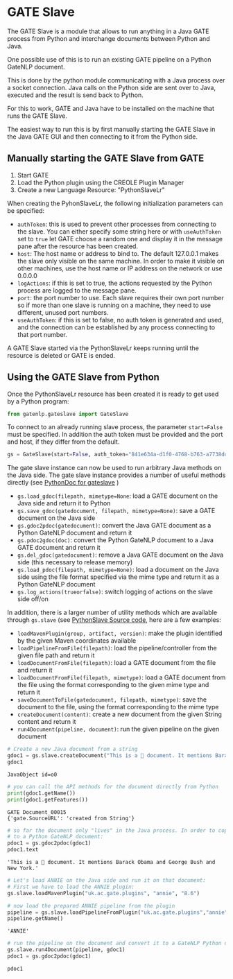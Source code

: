# GATE Slave

The GATE Slave is a module that allows to run anything in a Java GATE process from Python and interchange documents between Python and Java.

One possible use of this is to run an existing GATE pipeline on a Python GateNLP document.

This is done by the python module communicating with a Java process over a socket connection. 
Java calls on the Python side are sent over to Java, executed and the result is send back to Python. 

For this to work, GATE and Java have to be installed on the machine that runs the GATE Slave.

The easiest way to run this is by first manually starting the GATE Slave in the Java GATE GUI and then 
connecting to it from the Python side. 

## Manually starting the GATE Slave from GATE

1. Start GATE
2. Load the Python plugin using the CREOLE Plugin Manager
3. Create a new Language Resource: "PythonSlaveLr"

When creating the PyhonSlaveLr, the following initialization parameters can be specified:
* `authToken`: this is used to prevent other processes from connecting to the slave. You can either specify 
  some string here or with `useAuthToken` set to `true` let GATE choose a random one and display it in the 
  message pane after the resource has been created. 
* `host`:  The host name or address to bind to. The default 127.0.0.1 makes the slave only visible on the same
  machine. In order to make it visible on other machines, use the host name or IP address on the network
  or use 0.0.0.0 
* `logActions`: if this is set to true, the actions requested by the Python process are logged to the message pane. 
* `port`: the port number to use. Each slave requires their own port number so if more than one slave is running
  on a machine, they need to use different, unused port numbers. 
* `useAuthToken`: if this is set to false, no auth token is generated and used, and the connection can be 
  established by any process connecting to that port number. 

A GATE Slave started via the PythonSlaveLr keeps running until the resource is deleted or GATE is ended.


## Using the GATE Slave from Python

Once the PythonSlaveLr resource has been created it is ready to get used by a Python program:



```python
from gatenlp.gateslave import GateSlave
```

To connect to an already running slave process, the parameter `start=False` must be specified. 
In addition the auth token must be provided and the port and host, if they differ from the default.


```python
gs = GateSlave(start=False, auth_token="841e634a-d1f0-4768-b763-a7738ddee003")
```

The gate slave instance can now be used to run arbitrary Java methods on the Java side. 
The gate slave instance provides a number of useful methods directly (see [PythonDoc for gateslave](https://gatenlp.github.io/python-gatenlp/pythondoc/gatenlp/gateslave.html) )
* `gs.load_gdoc(filepath, mimetype=None`: load a GATE document on the Java side and return it to Python
* `gs.save_gdoc(gatedocument, filepath, mimetype=None)`: save a GATE document on the Java side
* `gs.gdoc2pdoc(gatedocument)`: convert the Java GATE document as a Python GateNLP document and return it
* `gs.pdoc2gdoc(doc)`: convert the Python GateNLP document to a Java GATE document and return it
* `gs.del_gdoc(gatedocument)`: remove a Java GATE document on the Java side (this necessary to release memory)
* `gs.load_pdoc(filepath, mimetype=None)`: load a document on the Java side using the file format specified via the mime type and return it as a Python GateNLP document
* `gs.log_actions(trueorfalse)`: switch logging of actions on the slave side off/on

In addition, there is a larger number of utility methods which are available through `gs.slave` (see 
[PythonSlave Source code](https://github.com/GateNLP/gateplugin-Python/blob/master/src/main/java/gate/plugin/python/PythonSlave.java), here are a few examples:

* `loadMavenPlugin(group, artifact, version)`: make the plugin identified by the given Maven coordinates available
* `loadPipelineFromFile(filepath)`: load the pipeline/controller from the given file path and return it
* `loadDocumentFromFile(filepath)`: load a GATE document from the file and return it
* `loadDocumentFromFile(filepath, mimetype)`: load a GATE document from the file using the format corresponding to the given mime type and return it
* `saveDocumentToFile(gatedocument, filepath, mimetype)`: save the document to the file, using the format corresponding to the mime type
* `createDocument(content)`: create a new document from the given String content and return it
* `run4Document(pipeline, document)`: run the given pipeline on the given document




```python
# Create a new Java document from a string
gdoc1 = gs.slave.createDocument("This is a 💩 document. It mentions Barack Obama and George Bush and New York.")
gdoc1
```




    JavaObject id=o0




```python
# you can call the API methods for the document directly from Python
print(gdoc1.getName())
print(gdoc1.getFeatures())
```

    GATE Document_00015
    {'gate.SourceURL': 'created from String'}



```python
# so far the document only "lives" in the Java process. In order to copy it to Python, it has to be converted
# to a Python GateNLP document:
pdoc1 = gs.gdoc2pdoc(gdoc1)
pdoc1.text
```




    'This is a 💩 document. It mentions Barack Obama and George Bush and New York.'




```python
# Let's load ANNIE on the Java side and run it on that document:
# First we have to load the ANNIE plugin:
gs.slave.loadMavenPlugin("uk.ac.gate.plugins", "annie", "8.6")
```


```python
# now load the prepared ANNIE pipeline from the plugin
pipeline = gs.slave.loadPipelineFromPlugin("uk.ac.gate.plugins","annie", "/resources/ANNIE_with_defaults.gapp")
pipeline.getName()
```




    'ANNIE'




```python
# run the pipeline on the document and convert it to a GateNLP Python document and display it
gs.slave.run4Document(pipeline, gdoc1)
pdoc1 = gs.gdoc2pdoc(gdoc1)

```


```python
pdoc1
```




<div><style>#KSGQEEQIKK-wrapper { color: black !important; }</style>
<div id="KSGQEEQIKK-wrapper">

<div>
<style>
#KSGQEEQIKK-content {
    width: 100%;
    height: 100%;
    font-family: -apple-system, BlinkMacSystemFont, 'Segoe UI', Roboto, Oxygen, Ubuntu, Cantarell, 'Open Sans', 'Helvetica Neue', sans-serif;
}

.KSGQEEQIKK-row {
    width: 100%;
    display: flex;
    flex-direction: row;
    flex-wrap: nowrap;
}

.KSGQEEQIKK-col {
    border: 1px solid grey;
    display: inline-block;
    min-width: 200px;
    padding: 5px;
    /* white-space: normal; */
    /* white-space: pre-wrap; */
    overflow-y: auto;
}

.KSGQEEQIKK-hdr {
    font-size: 1.2rem;
    font-weight: bold;
}

.KSGQEEQIKK-label {
    margin-bottom: -15px;
    display: block;
}

.KSGQEEQIKK-input {
    vertical-align: middle;
    position: relative;
    *overflow: hidden;
}

#KSGQEEQIKK-popup {
    display: none;
    color: black;
    position: absolute;
    margin-top: 10%;
    margin-left: 10%;
    background: #aaaaaa;
    width: 60%;
    height: 60%;
    z-index: 50;
    padding: 25px 25px 25px;
    border: 1px solid black;
    overflow: auto;
}

.KSGQEEQIKK-selection {
    margin-bottom: 5px;
}

.KSGQEEQIKK-featuretable {
    margin-top: 10px;
}

.KSGQEEQIKK-fname {
    text-align: left !important;
    font-weight: bold;
    margin-right: 10px;
}
.KSGQEEQIKK-fvalue {
    text-align: left !important;
}
</style>
  <div id="KSGQEEQIKK-content">
        <div id="KSGQEEQIKK-popup" style="display: none;">
        </div>
        <div class="KSGQEEQIKK-row" id="KSGQEEQIKK-row1" style="height:67vh; min-height:100px;">
            <div id="KSGQEEQIKK-text-wrapper" class="KSGQEEQIKK-col" style="width:70%;">
                <div class="KSGQEEQIKK-hdr" id="KSGQEEQIKK-dochdr"></div>
                <div id="KSGQEEQIKK-text">
                </div>
            </div>
            <div id="KSGQEEQIKK-chooser" class="KSGQEEQIKK-col" style="width:30%; border-left-width: 0px;"></div>
        </div>
        <div class="KSGQEEQIKK-row" id="KSGQEEQIKK-row2" style="height:30vh; min-height: 100px;">
            <div id="KSGQEEQIKK-details" class="KSGQEEQIKK-col" style="width:100%; border-top-width: 0px;">
            </div>
        </div>
    </div>
    <script src="https://ajax.googleapis.com/ajax/libs/jquery/3.5.1/jquery.min.js"></script><script src="https://unpkg.com/gatenlp-ann-viewer@1.0.11/gatenlp-ann-viewer.js"></script>
    <script type="application/json" id="KSGQEEQIKK-data">
    {"annotation_sets": {"": {"name": "detached-from:", "annotations": [{"type": "Token", "start": 0, "end": 4, "id": 1, "features": {"orth": "upperInitial", "string": "This", "kind": "word", "length": "4", "category": "DT"}}, {"type": "SpaceToken", "start": 4, "end": 5, "id": 2, "features": {"string": " ", "kind": "space", "length": "1"}}, {"type": "Token", "start": 5, "end": 7, "id": 3, "features": {"orth": "lowercase", "string": "is", "kind": "word", "length": "2", "category": "VBZ"}}, {"type": "SpaceToken", "start": 7, "end": 8, "id": 4, "features": {"string": " ", "kind": "space", "length": "1"}}, {"type": "Token", "start": 8, "end": 9, "id": 5, "features": {"orth": "lowercase", "string": "a", "kind": "word", "length": "1", "category": "DT"}}, {"type": "SpaceToken", "start": 9, "end": 10, "id": 6, "features": {"string": " ", "kind": "space", "length": "1"}}, {"type": "Token", "start": 10, "end": 12, "id": 7, "features": {"string": "\ud83d\udca9", "kind": "symbol", "length": "2", "category": "NN"}}, {"type": "SpaceToken", "start": 12, "end": 13, "id": 8, "features": {"string": " ", "kind": "space", "length": "1"}}, {"type": "Token", "start": 13, "end": 21, "id": 9, "features": {"orth": "lowercase", "string": "document", "kind": "word", "length": "8", "category": "NN"}}, {"type": "Token", "start": 21, "end": 22, "id": 10, "features": {"string": ".", "kind": "punctuation", "length": "1", "category": "."}}, {"type": "SpaceToken", "start": 22, "end": 23, "id": 11, "features": {"string": " ", "kind": "space", "length": "1"}}, {"type": "Token", "start": 23, "end": 25, "id": 12, "features": {"orth": "upperInitial", "string": "It", "kind": "word", "length": "2", "category": "PRP"}}, {"type": "SpaceToken", "start": 25, "end": 26, "id": 13, "features": {"string": " ", "kind": "space", "length": "1"}}, {"type": "Token", "start": 26, "end": 34, "id": 14, "features": {"orth": "lowercase", "string": "mentions", "kind": "word", "length": "8", "category": "VBZ"}}, {"type": "SpaceToken", "start": 34, "end": 35, "id": 15, "features": {"string": " ", "kind": "space", "length": "1"}}, {"type": "Token", "start": 35, "end": 41, "id": 16, "features": {"orth": "upperInitial", "string": "Barack", "kind": "word", "length": "6", "category": "NNP"}}, {"type": "SpaceToken", "start": 41, "end": 42, "id": 17, "features": {"string": " ", "kind": "space", "length": "1"}}, {"type": "Token", "start": 42, "end": 47, "id": 18, "features": {"orth": "upperInitial", "string": "Obama", "kind": "word", "length": "5", "category": "NNP"}}, {"type": "SpaceToken", "start": 47, "end": 48, "id": 19, "features": {"string": " ", "kind": "space", "length": "1"}}, {"type": "Token", "start": 48, "end": 51, "id": 20, "features": {"orth": "lowercase", "string": "and", "kind": "word", "length": "3", "category": "CC"}}, {"type": "SpaceToken", "start": 51, "end": 52, "id": 21, "features": {"string": " ", "kind": "space", "length": "1"}}, {"type": "Token", "start": 52, "end": 58, "id": 22, "features": {"orth": "upperInitial", "string": "George", "kind": "word", "length": "6", "category": "NNP"}}, {"type": "SpaceToken", "start": 58, "end": 59, "id": 23, "features": {"string": " ", "kind": "space", "length": "1"}}, {"type": "Token", "start": 59, "end": 63, "id": 24, "features": {"orth": "upperInitial", "string": "Bush", "kind": "word", "length": "4", "category": "NNP"}}, {"type": "SpaceToken", "start": 63, "end": 64, "id": 25, "features": {"string": " ", "kind": "space", "length": "1"}}, {"type": "Token", "start": 64, "end": 67, "id": 26, "features": {"orth": "lowercase", "string": "and", "kind": "word", "length": "3", "category": "CC"}}, {"type": "SpaceToken", "start": 67, "end": 68, "id": 27, "features": {"string": " ", "kind": "space", "length": "1"}}, {"type": "Token", "start": 68, "end": 71, "id": 28, "features": {"orth": "upperInitial", "string": "New", "kind": "word", "length": "3", "category": "NNP"}}, {"type": "SpaceToken", "start": 71, "end": 72, "id": 29, "features": {"string": " ", "kind": "space", "length": "1"}}, {"type": "Token", "start": 72, "end": 76, "id": 30, "features": {"orth": "upperInitial", "string": "York", "kind": "word", "length": "4", "category": "NNP"}}, {"type": "Token", "start": 76, "end": 77, "id": 31, "features": {"string": ".", "kind": "punctuation", "length": "1", "category": "."}}, {"type": "Lookup", "start": 0, "end": 4, "id": 32, "features": {"majorType": "time_modifier"}}, {"type": "Lookup", "start": 5, "end": 7, "id": 33, "features": {"majorType": "country_code"}}, {"type": "Lookup", "start": 23, "end": 25, "id": 34, "features": {"majorType": "stop"}}, {"type": "Lookup", "start": 35, "end": 47, "id": 35, "features": {"majorType": "person_full", "gender": "male"}}, {"type": "Lookup", "start": 42, "end": 47, "id": 36, "features": {"majorType": "person_full", "gender": "male"}}, {"type": "Lookup", "start": 52, "end": 63, "id": 37, "features": {"majorType": "person_full", "gender": "male"}}, {"type": "Lookup", "start": 68, "end": 76, "id": 38, "features": {"majorType": "location", "minorType": "city"}}, {"type": "Lookup", "start": 72, "end": 76, "id": 39, "features": {"majorType": "location", "minorType": "city"}}, {"type": "Split", "start": 21, "end": 22, "id": 40, "features": {"kind": "internal"}}, {"type": "Split", "start": 76, "end": 77, "id": 41, "features": {"kind": "internal"}}, {"type": "Sentence", "start": 0, "end": 22, "id": 42, "features": {}}, {"type": "Sentence", "start": 23, "end": 77, "id": 43, "features": {}}, {"type": "Person", "start": 35, "end": 47, "id": 56, "features": {"firstName": "Barack", "ruleFinal": "PersonFinal", "gender": "male", "surname": "Obama", "kind": "fullName", "rule": "GazPerson"}}, {"type": "Person", "start": 52, "end": 63, "id": 57, "features": {"firstName": "George", "ruleFinal": "PersonFinal", "gender": "male", "surname": "Bush", "kind": "fullName", "rule": "GazPerson"}}, {"type": "Location", "start": 68, "end": 76, "id": 58, "features": {"ruleFinal": "LocFinal", "rule": "Location1", "locType": "city"}}], "next_annid": 59}}, "text": "This is a \ud83d\udca9 document. It mentions Barack Obama and George Bush and New York.", "features": {"gate.SourceURL": "created from String"}, "offset_type": "j", "name": ""}
    </script>
    <script type="text/javascript">
        gatenlp_run("KSGQEEQIKK-");
    </script>
  </div>

</div></div>



## Manually starting the GATE Slave from Python

After installation of Python `gatenlp`, the command `gatenlp-gate-slave` is available. 

You can run `gatenlp-gate-slave --help` to get help information:

```
usage: gatenlp-gate-slave [-h] [--port PORT] [--host HOST] [--auth AUTH]
                          [--noauth] [--gatehome GATEHOME]
                          [--platform PLATFORM] [--log_actions] [--keep]

Start Java GATE Slave

optional arguments:
  -h, --help           show this help message and exit
  --port PORT          Port (25333)
  --host HOST          Host to bind to (127.0.0.1)
  --auth AUTH          Auth token to use (generate random)
  --noauth             Do not use auth token
  --gatehome GATEHOME  Location of GATE (environment variable GATE_HOME)
  --platform PLATFORM  OS/Platform: windows or linux (autodetect)
  --log_actions        If slave actions should be logged
  --keep               Prevent shutting down the slave
```

For example to start a gate slave as with the PythonSlaveLr above, but this time re-using the exact same
auth token and switching on logging of the actions:
    
```
gatenlp-gate-slave --auth 841e634a-d1f0-4768-b763-a7738ddee003 --log_actions
```

Again the Python program can connect to the server as before:



```python
gs = GateSlave(start=False, auth_token="841e634a-d1f0-4768-b763-a7738ddee003")
gs
```




    <gatenlp.gateslave.GateSlave at 0x7fcf544e9b90>



The GATE slave started that way keeps running until it is interrupted from the keyboard using "Ctrl-C" or 
until the GATE slave sends the "close" request:


```python
gs.close()
```

## Automatically starting the GATE Slave from Python

When using the GateSlave class from python, it is possible to just start the slave processes automatically in the background by setting the paramater `start` to `True`:


```python
gs = GateSlave(start=True, auth_token="my-super-secret-auth-token")
```

    Trying to start GATE Slave on port=25333 host=127.0.0.1 log=false keep=false
    PythonSlaveRunning: starting server with 25333/127.0.0.1/my-super-secret-auth-token/false



```python
gdoc1 = gs.slave.createDocument("This is a 💩 document. It mentions Barack Obama and George Bush and New York.")
gdoc1
```




    JavaObject id=o0




```python
# when done, the gate slave should get closed:
gs.close()
```

